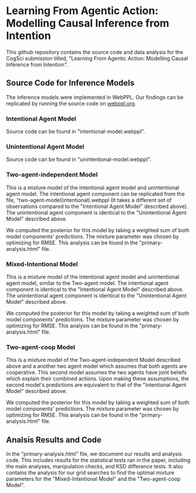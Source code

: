 # Learning From Agentic Action: Modelling Causal Inference from Intention

This github repository contains the source code and data analysis for the CogSci submission titled, "Learning From Agentic Action: Modelling Causal Inference from Intention".

## Source Code for Inference Models

The inference models were implemented in WebPPL. Our findings can be replicated by running the source code on [webppl.org](http://webppl.org).

### Intentional Agent Model

Source code can be found in "intentional-model.webppl".

### Unintentional Agent Model

Source code can be found in "unintentional-model.webppl".

### Two-agent-independent Model

This is a mixture model of the intentional agent model and unintentional agent model. The intentional agent component can be replicated from the file, "two-agent-model(intentional).webppl (It takes a different set of observations compared to the "Intentional Agent Model" described above).  The unintentional agent component is identical to the "Unintentional Agent Model" described above.

We computed the posterior for this model by taking a weighted sum of both model components' predictions. The mixture parameter was chosen by optimizing for RMSE. This analysis can be found in the "primary-analysis.html" file. 

### Mixed-Intentional Model

This is a mixture model of the intentional agent model and unintentional agent model, similar to the Two-agent model. The intentional agent component is identical to the "Intentional Agent Model" described above. The unintentional agent component is identical to the "Unintentional Agent Model" described above.

We computed the posterior for this model by taking a weighted sum of both model components' predictions. The mixture parameter was chosen by optimizing for RMSE. This analysis can be found in the "primary-analysis.html" file. 

### Two-agent-coop Model

This is a mixture model of the Two-agent-independent Model described above and a another two agent model which assumes that both agents are cooperative. This second model assumes the two agents have joint beliefs which explain their combined actions. Upon making these assumptions, the second model's predictions are equivalent to that of the "Intentional Agent Model" described above.

We computed the posterior for this model by taking a weighted sum of both model components' predictions. The mixture parameter was chosen by optimizing for RMSE. This analysis can be found in the "primary-analysis.html" file.

## Analsis Results and Code

In the "primary-analysis.html" file, we document our results and analysis code. This includes results for the statistical tests ran in the paper, including the main analyses, manipulation checks, and KSD difference tests. It also contains the analysis for our grid searches to find the optimal mixture parameters for the "Mixed-Intentional Model" and the "Two-agent-coop Model". 
